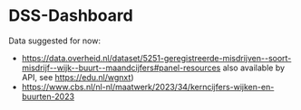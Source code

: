 # DSS-Dashboard
Data suggested for now:
- https://data.overheid.nl/dataset/5251-geregistreerde-misdrijven--soort-misdrijf--wijk--buurt--maandcijfers#panel-resources also available by API, see https://edu.nl/wgnxt)
- https://www.cbs.nl/nl-nl/maatwerk/2023/34/kerncijfers-wijken-en-buurten-2023
